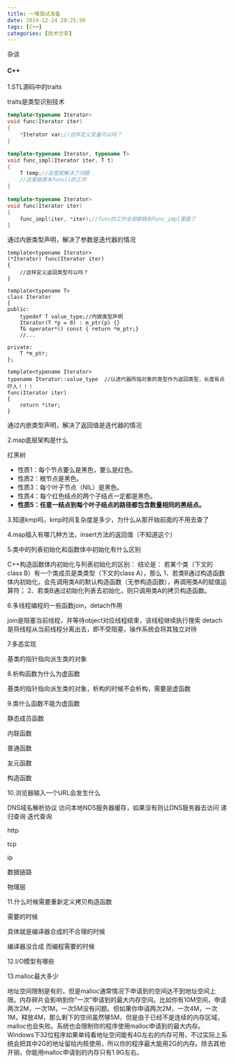 ```yaml
---
title: 一堆面试准备
date: 2019-12-24 20:25:50
tags: [C++]
categories: [技术分享]
---
```


杂谈

<!--more-->



#### C++

1.STL源码中的traits

traits是类型识别技术

```c++
template<typename Iterator>  
void func(Iterator iter)  
{  
    *Iterator var;//这样定义变量可以吗？  
}  

template<typename Iterator, typename T>  
void func_impl(Iterator iter, T t)  
{  
    T temp;//这里就解决了问题  
    //这里做原本func()的工作  
}  
  
template<typename Iterator>  
void func(Iterator iter)  
{  
    func_impl(iter, *iter);//func的工作全部都移到func_impl里面了  
}  
```

通过内嵌类型声明，解决了参数是迭代器的情况



```
template<typename Iterator>  
(*Iterator) func(Iterator iter)  
{  
    //这样定义返回类型可以吗？  
}  

template<typename T>  
class Iterator  
{  
public:  
    typedef T value_type;//内嵌类型声明  
    Iterator(T *p = 0) : m_ptr(p) {}  
    T& operator*() const { return *m_ptr;}  
    //...  
  
private:  
    T *m_ptr;  
};  
  
template<typename Iterator>  
typename Iterator::value_type  //以迭代器所指对象的类型作为返回类型，长度有点吓人！！！  
func(Iterator iter)  
{  
    return *iter;  
}  

```

通过内嵌类型声明，解决了返回值是迭代器的情况



2.map底层架构是什么

红黑树

- 性质1：每个节点要么是黑色，要么是红色。
- 性质2：根节点是黑色。
- 性质3：每个叶子节点（NIL）是黑色。
- 性质4：每个红色结点的两个子结点一定都是黑色。
- **性质5：任意一结点到每个叶子结点的路径都包含数量相同的黑结点。**



3.知道kmp吗，kmp时间复杂度是多少，为什么从那开始前面的不用去查了





4.map插入有哪几种方法，insert方法的返回值（不知道这个）





5.类中的列表初始化和函数体中初始化有什么区别

C++构造函数体内初始化与列表初始化的区别：
结论是：
若某个类（下文的class B）有一个类成员是类类型（下文的class A），那么
1、若类B通过构造函数体内初始化，会先调用类A的默认构造函数（无参构造函数），再调用类A的赋值运算符；
2、若类B通过初始化列表去初始化，则只调用类A的拷贝构造函数。

6.多线程编程的一些函数join，detach作用

join是阻塞当前线程，并等待object对应线程结束，该线程继续执行搜索 
detach是将线程从当前线程分离出去，即不受阻塞，操作系统会将其独立对待

7.多态实现

基类的指针指向派生类的对象



8.析构函数为什么为虚函数

基类的指针指向派生类的对象，析构的时候不会析构，需要是虚函数



9.类什么函数不能为虚函数

静态成员函数

内联函数

普通函数

友元函数

构造函数



10.浏览器输入一个URL会发生什么

DNS域名解析协议 访问本地NDS服务器缓存，如果没有则让DNS服务器去访问  递归查询  迭代查询

http

tcp

ip

数据链路

物理层



11.什么时候需要重新定义拷贝构造函数

需要的时候

具体就是编译器合成的不合理的时候

编译器没合成 而编程需要的时候



12.I/O模型有哪些



13.malloc最大多少

地址空间限制是有的，但是malloc通常情况下申请到的空间达不到地址空间上限。内存碎片会影响到你“一次”申请到的最大内存空间。比如你有10M空间，申请两次2M，一次1M，一次5M没有问题。但如果你申请两次2M，一次4M，一次1M，释放4M，那么剩下的空间虽然够5M，但是由于已经不是连续的内存区域，malloc也会失败。系统也会限制你的程序使用malloc申请到的最大内存。Windows下32位程序如果单纯看地址空间能有4G左右的内存可用，不过实际上系统会把其中2G的地址留给内核使用，所以你的程序最大能用2G的内存。除去其他开销，你能用malloc申请到的内存只有1.9G左右。





